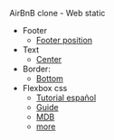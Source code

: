 AirBnB clone - Web static


- Footer
    - [Footer position](https://www.freecodecamp.org/news/how-to-keep-your-footer-where-it-belongs-59c6aa05c59c/)
- Text
  - [Center](https://stackoverflow.com/questions/8865458/how-do-i-vertically-center-text-with-css)
- Border:
  - [Bottom](https://developer.mozilla.org/en-US/docs/Web/CSS/border-bottom)
- Flexbox css
  - [Tutorial español](https://www.youtube.com/watch?v=-nVJwYKx6H8&ab_channel=KikoPalomares)
  - [Guide](https://css-tricks.com/snippets/css/a-guide-to-flexbox/#aa-prefixing-flexbox)
  - [MDB](https://developer.mozilla.org/es/docs/Web/CSS/CSS_Flexible_Box_Layout/Aligning_Items_in_a_Flex_Container)
  - [more](https://platzi.com/blog/flexbox-explicado-con-manzanitas/?utm_source=google&utm_medium=cpc&utm_campaign=12915366154&utm_adgroup=&utm_content=&gclid=CjwKCAiAg6yRBhBNEiwAeVyL0J0uDWVjwYAQwnbZkxk7PTubMUGMBahIip9ksoWa00AqGagSjT06nRoCjZkQAvD_BwE&gclsrc=aw.ds)